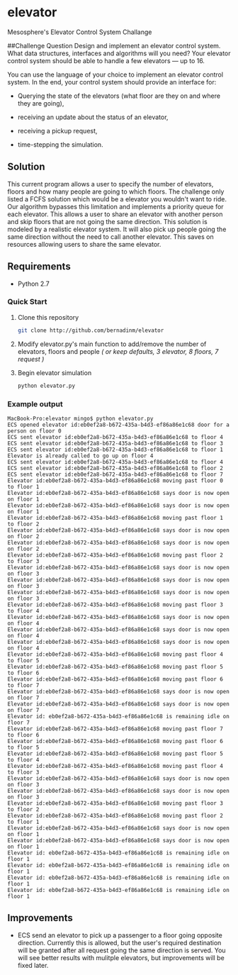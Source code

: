# elevator
Mesosphere's Elevator Control System Challange


##Challenge Question
Design and implement an elevator control system. What data structures, interfaces and algorithms will you need? Your elevator control system should be able to handle a few elevators — up to 16.

You can use the language of your choice to implement an elevator control system. In the end, your control system should provide an interface for:

  * Querying the state of the elevators (what floor are they on and where they
    are going),

  * receiving an update about the status of an elevator,

  * receiving a pickup request,

  * time-stepping the simulation.

## Solution

This current program allows a user to specify the number of elevators, floors and how many people are going to which floors. The challenge only listed a FCFS solution which would be a elevator you wouldn't want to ride. Our algorithm bypasses this limitation and implements a priority queue for each elevator. This allows a user to share an elevator with another person and skip floors that are not going the same direction. This solution is modeled by a realistic elevator system. It will also pick up people going the same direction without the need to call another elevator. This saves on resources allowing users to share the same elevator. 

## Requirements

 * Python 2.7
 
### Quick Start

1. Clone this repository  

    ```bash
    git clone http://github.com/bernadinm/elevator 
    ```

2.  Modify elevator.py's main function to add/remove the number of elevators, floors and people
    *( or keep defaults, 3 elevator, 8 floors, 7 request )*

3. Begin elevator simulation

   ```bash
   python elevator.py 
   ```

### Example output

```
MacBook-Pro:elevator mingo$ python elevator.py
ECS opened elevator id:eb0ef2a8-b672-435a-b4d3-ef86a86e1c68 door for a person on floor 0
ECS sent elevator id:eb0ef2a8-b672-435a-b4d3-ef86a86e1c68 to floor 4
ECS sent elevator id:eb0ef2a8-b672-435a-b4d3-ef86a86e1c68 to floor 3
ECS sent elevator id:eb0ef2a8-b672-435a-b4d3-ef86a86e1c68 to floor 1
Elevator is already called to go up on floor 4
ECS sent elevator id:eb0ef2a8-b672-435a-b4d3-ef86a86e1c68 to floor 4
ECS sent elevator id:eb0ef2a8-b672-435a-b4d3-ef86a86e1c68 to floor 2
ECS sent elevator id:eb0ef2a8-b672-435a-b4d3-ef86a86e1c68 to floor 7
Elevator id:eb0ef2a8-b672-435a-b4d3-ef86a86e1c68 moving past floor 0 to floor 1
Elevator id:eb0ef2a8-b672-435a-b4d3-ef86a86e1c68 says door is now open on floor 1
Elevator id:eb0ef2a8-b672-435a-b4d3-ef86a86e1c68 says door is now open on floor 1
Elevator id:eb0ef2a8-b672-435a-b4d3-ef86a86e1c68 moving past floor 1 to floor 2
Elevator id:eb0ef2a8-b672-435a-b4d3-ef86a86e1c68 says door is now open on floor 2
Elevator id:eb0ef2a8-b672-435a-b4d3-ef86a86e1c68 says door is now open on floor 2
Elevator id:eb0ef2a8-b672-435a-b4d3-ef86a86e1c68 moving past floor 2 to floor 3
Elevator id:eb0ef2a8-b672-435a-b4d3-ef86a86e1c68 says door is now open on floor 3
Elevator id:eb0ef2a8-b672-435a-b4d3-ef86a86e1c68 says door is now open on floor 3
Elevator id:eb0ef2a8-b672-435a-b4d3-ef86a86e1c68 says door is now open on floor 3
Elevator id:eb0ef2a8-b672-435a-b4d3-ef86a86e1c68 moving past floor 3 to floor 4
Elevator id:eb0ef2a8-b672-435a-b4d3-ef86a86e1c68 says door is now open on floor 4
Elevator id:eb0ef2a8-b672-435a-b4d3-ef86a86e1c68 says door is now open on floor 4
Elevator id:eb0ef2a8-b672-435a-b4d3-ef86a86e1c68 says door is now open on floor 4
Elevator id:eb0ef2a8-b672-435a-b4d3-ef86a86e1c68 moving past floor 4 to floor 5
Elevator id:eb0ef2a8-b672-435a-b4d3-ef86a86e1c68 moving past floor 5 to floor 6
Elevator id:eb0ef2a8-b672-435a-b4d3-ef86a86e1c68 moving past floor 6 to floor 7
Elevator id:eb0ef2a8-b672-435a-b4d3-ef86a86e1c68 says door is now open on floor 7
Elevator id:eb0ef2a8-b672-435a-b4d3-ef86a86e1c68 says door is now open on floor 7
Elevator id: eb0ef2a8-b672-435a-b4d3-ef86a86e1c68 is remaining idle on floor 7
Elevator id:eb0ef2a8-b672-435a-b4d3-ef86a86e1c68 moving past floor 7 to floor 6
Elevator id:eb0ef2a8-b672-435a-b4d3-ef86a86e1c68 moving past floor 6 to floor 5
Elevator id:eb0ef2a8-b672-435a-b4d3-ef86a86e1c68 moving past floor 5 to floor 4
Elevator id:eb0ef2a8-b672-435a-b4d3-ef86a86e1c68 moving past floor 4 to floor 3
Elevator id:eb0ef2a8-b672-435a-b4d3-ef86a86e1c68 says door is now open on floor 3
Elevator id:eb0ef2a8-b672-435a-b4d3-ef86a86e1c68 says door is now open on floor 3
Elevator id:eb0ef2a8-b672-435a-b4d3-ef86a86e1c68 moving past floor 3 to floor 2
Elevator id:eb0ef2a8-b672-435a-b4d3-ef86a86e1c68 moving past floor 2 to floor 1
Elevator id:eb0ef2a8-b672-435a-b4d3-ef86a86e1c68 says door is now open on floor 1
Elevator id:eb0ef2a8-b672-435a-b4d3-ef86a86e1c68 says door is now open on floor 1
Elevator id: eb0ef2a8-b672-435a-b4d3-ef86a86e1c68 is remaining idle on floor 1
Elevator id: eb0ef2a8-b672-435a-b4d3-ef86a86e1c68 is remaining idle on floor 1
Elevator id: eb0ef2a8-b672-435a-b4d3-ef86a86e1c68 is remaining idle on floor 1
Elevator id: eb0ef2a8-b672-435a-b4d3-ef86a86e1c68 is remaining idle on floor 1
```
## Improvements

* ECS send an elevator to pick up a passenger to a floor going opposite direction. Currently this is allowed, but the user's required destination will be granted after all request going the same direction is served. You will see better results with mulitple elevators, but improvements will be fixed later.

